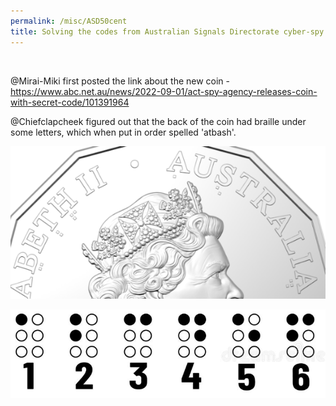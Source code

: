 ```yaml
---
permalink: /misc/ASD50cent
title: Solving the codes from Australian Signals Directorate cyber-spy agency's 75th anniversary 50 cent coin with UQ Cyber Squad
---
```


<br>

@Mirai-Miki first posted the link about the new coin - <https://www.abc.net.au/news/2022-09-01/act-spy-agency-releases-coin-with-secret-code/101391964>

@Chiefclapcheek figured out that the back of the coin had braille under some letters, which when put in order spelled 'atbash'.

![image](https://raw.githubusercontent.com/Connor-McCartney/Connor-McCartney.github.io/main/_pages/misc/images/backofcoin.png)

![image](https://raw.githubusercontent.com/Connor-McCartney/Connor-McCartney.github.io/main/_pages/misc/images/braille.png)
